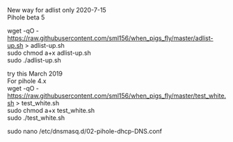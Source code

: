 New way for adlist only 2020-7-15  
Pihole beta 5

wget -qO - https://raw.githubusercontent.com/sml156/when_pigs_fly/master/adlist-up.sh > adlist-up.sh  
sudo chmod a+x adlist-up.sh  
sudo ./adlist-up.sh


try this March 2019  
For pihole 4.x  
wget -qO - https://raw.githubusercontent.com/sml156/when_pigs_fly/master/test_white.sh > test_white.sh  
sudo chmod a+x test_white.sh  
sudo ./test_white.sh  


sudo nano /etc/dnsmasq.d/02-pihole-dhcp-DNS.conf
